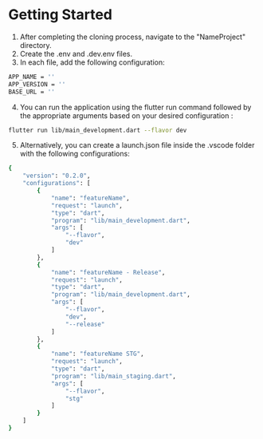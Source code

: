 
# Getting Started

1. After completing the cloning process, navigate to the "NameProject" directory.
2. Create the .env and .dev.env files.
3. In each file, add the following configuration:

```bash
APP_NAME = ''
APP_VERSION = ''
BASE_URL = ''
```

4. You can run the application using the flutter run command followed by the appropriate arguments based on your desired configuration :

```bash
flutter run lib/main_development.dart --flavor dev     
```

5. Alternatively, you can create a launch.json file inside the .vscode folder with the following configurations:
   
```bash
{
    "version": "0.2.0",
    "configurations": [
        {
            "name": "featureName",
            "request": "launch",
            "type": "dart",
            "program": "lib/main_development.dart",
            "args": [
                "--flavor",
                "dev"
            ]
        },
        {
            "name": "featureName - Release",
            "request": "launch",
            "type": "dart",
            "program": "lib/main_development.dart",
            "args": [
                "--flavor",
                "dev",
                "--release"
            ]
        },
        {
            "name": "featureName STG",
            "request": "launch",
            "type": "dart",
            "program": "lib/main_staging.dart",
            "args": [
                "--flavor",
                "stg"
            ]
        }
    ]
}

```

